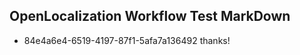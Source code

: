## OpenLocalization Workflow Test MarkDown
* 84e4a6e4-6519-4197-87f1-5afa7a136492 thanks!

<!--HONumber=Jul16_HO5-->


